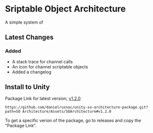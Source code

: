 # Sriptable Object Architecture

A simple system of 

## Latest Changes

### Added
- A stack trace for channel calls
- An icon for channel scriptable objects
- Added a changelog

## Install to Unity

Package Link for latest version, [v1.2.0](https://github.com/danielrusnac/unity-so-architecture-package/releases/tag/v1.2.0)
```
https://github.com/danielrusnac/unity-so-architecture-package.git?path=SO Architecture/Assets/SOArchitecture#v1.2.0
```

To get a specific verion of the package, go to releases and copy the "Package Link".
